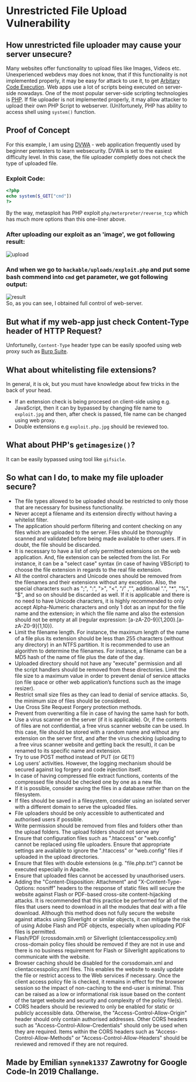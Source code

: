 # Unrestricted File Upload Vulnerability
## How unrestricted file uploader may cause your server unsecure?
Many websites offer functionality to upload files like Images, Videos etc. Unexperienced webdevs
may does not know, that if this functionality is not implemented properly, it may be easy for attack to use it, to get [Arbitary Code Execution](https://en.wikipedia.org/wiki/Arbitrary_code_execution).
Web apps use a lot of scripts being executed on server-side nowadays. One of the most popular server-side scripting technologies is [PHP](https://php.net/). If file uploader is not implemented properly, it may allow attacker to upload their own PHP Script to webserver. (Un)fortunely, PHP has ability to access shell using ```system()``` function.

## Proof of Concept
For this example, I am using [DVWA](https://github.com/ethicalhack3r/DVWA) - web application frequently used by beginner pentesters to learn websecurity. DVWA is set to the easiest difficulty level. In this case, the file uploader completly does not check the type of uploaded file.

### Exploit Code:
```php
<?php
echo system($_GET["cmd"])
?>
```
By the way, metasploit has PHP exploit `php/meterpreter/reverse_tcp` which has much more options than this one-liner above.
### After uploading our exploit as an 'image', we got following result:
![upload](upload.png)

### And when we go to ```hackable/uploads/exploit.php``` and put some bash commend into ```cmd``` get parameter, we got following output:
![result](exploit_result.png) \
So, as you can see, I obtained full control of web-server.

## But what if my web-app just check Content-Type header of HTTP Request?
Unfortunelly, `Content-Type` header type can be easily spoofed using web proxy such as [Burp Suite](https://portswigger.net/burp).

## What about whitelisting file extensions?
In general, it is ok, but you must have knowledge about few tricks in the back of your head.
- If an extension check is being procesed on client-side using e.g. JavaScript, then it can by bypassed by changing file name to `exploit.jpg` and then, after check is passed, file name can be changed using web proxy.
- Double extensions e.g `exploit.php.jpg` should be reviewed too.

## What about PHP's `getimagesize()`?
It can be easily bypassed using tool like `gifsicle`.

## So what can I do, to make my file uploader secure?
- The file types allowed to be uploaded should be restricted to only those that are necessary for business functionality.
- Never accept a filename and its extension directly without having a whitelist filter.
- The application should perform filtering and content checking on any files which are uploaded to the server. Files should be thoroughly scanned and validated before being made available to other users. If in doubt, the file should be discarded.
- It is necessary to have a list of only permitted extensions on the web application. And, file extension can be selected from the list. For instance, it can be a "select case" syntax (in case of having VBScript) to choose the file extension in regards to the real file extension.
- All the control characters and Unicode ones should be removed from the filenames and their extensions without any exception. Also, the special characters such as ";", ":", ">", "<", "/" ,"\", additional ".", "*", "%", "$", and so on should be discarded as well. If it is applicable and there is no need to have Unicode characters, it is highly recommended to only accept Alpha-Numeric characters and only 1 dot as an input for the file name and the extension; in which the file name and also the extension should not be empty at all (regular expression: [a-zA-Z0-9]{1,200}\.[a-zA-Z0-9]{1,10}).
- Limit the filename length. For instance, the maximum length of the name of a file plus its extension should be less than 255 characters (without any directory) in an NTFS partition.
It is recommended to use an algorithm to determine the filenames. For instance, a filename can be a MD5 hash of the name of file plus the date of the day.
- Uploaded directory should not have any "execute" permission and all the script handlers should be removed from these directories.
Limit the file size to a maximum value in order to prevent denial of service attacks (on file space or other web application’s functions such as the image resizer).
- Restrict small size files as they can lead to denial of service attacks. So, the minimum size of files should be considered.
- Use Cross Site Request Forgery protection methods.
- Prevent from overwriting a file in case of having the same hash for both.
- Use a virus scanner on the server (if it is applicable). Or, if the contents of files are not confidential, a free virus scanner website can be used. In this case, file should be stored with a random name and without any extension on the server first, and after the virus checking (uploading to a free virus scanner website and getting back the result), it can be renamed to its specific name and extension.
- Try to use POST method instead of PUT (or GET!)
- Log users’ activities. However, the logging mechanism should be secured against log forgery and code injection itself.
- In case of having compressed file extract functions, contents of the compressed file should be checked one by one as a new file.
- If it is possible, consider saving the files in a database rather than on the filesystem.
- If files should be saved in a filesystem, consider using an isolated server with a different domain to serve the uploaded files.
- File uploaders should be only accessible to authenticated and authorised users if possible.
- Write permission should be removed from files and folders other than the upload folders. The upload folders should not serve any
- Ensure that configuration files such as ".htaccess" or "web.config" cannot be replaced using file uploaders. Ensure that appropriate settings are available to ignore the ".htaccess" or "web.config" files if uploaded in the upload directories.
- Ensure that files with double extensions (e.g. "file.php.txt") cannot be executed especially in Apache.
- Ensure that uploaded files cannot be accessed by unauthorised users.
- Adding the "Content-Disposition: Attachment" and "X-Content-Type-Options: nosniff" headers to the response of static files will secure the website against Flash or PDF-based cross-site content-hijacking attacks. It is recommended that this practice be performed for all of the files that users need to download in all the modules that deal with a file download. Although this method does not fully secure the website against attacks using Silverlight or similar objects, it can mitigate the risk of using Adobe Flash and PDF objects, especially when uploading PDF files is permitted.
- Flash/PDF (crossdomain.xml) or Silverlight (clientaccesspolicy.xml) cross-domain policy files should be removed if they are not in use and there is no business requirement for Flash or Silverlight applications to communicate with the website.
- Browser caching should be disabled for the corssdomain.xml and clientaccesspolicy.xml files. This enables the website to easily update the file or restrict access to the Web services if necessary. Once the client access policy file is checked, it remains in effect for the browser session so the impact of non-caching to the end-user is minimal. This can be raised as a low or informational risk issue based on the content of the target website and security and complexity of the policy file(s).
- CORS headers should be reviewed to only be enabled for static or publicly accessible data. Otherwise, the "Access-Control-Allow-Origin" header should only contain authorised addresses. Other CORS headers such as "Access-Control-Allow-Credentials" should only be used when they are required. Items within the CORS headers such as "Access-Control-Allow-Methods" or "Access-Control-Allow-Headers" should be reviewed and removed if they are not required.

## Made by Emilian `synnek1337` Zawrotny for Google Code-In 2019 Challange.
